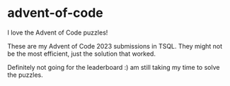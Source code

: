 # advent-of-code
I love the Advent of Code puzzles! 

These are my Advent of Code 2023 submissions in TSQL. They might not be the most efficient, just the solution that worked. 

Definitely not going for the leaderboard :) am still taking my time to solve the puzzles.
